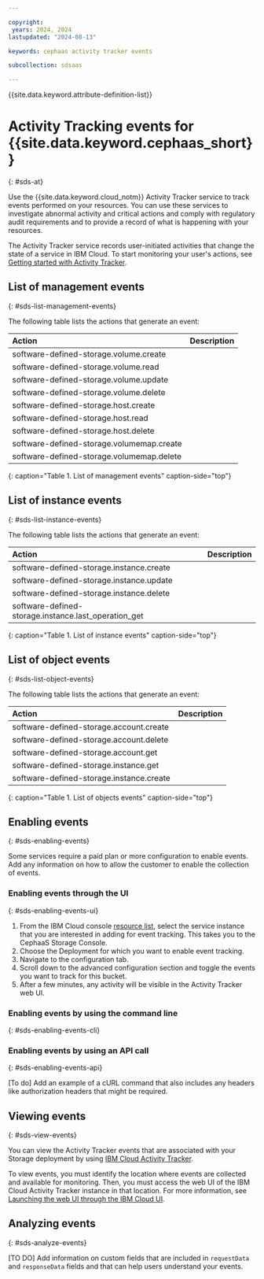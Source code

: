 ```yaml
---

copyright:
 years: 2024, 2024
lastupdated: "2024-08-13"

keywords: cephaas activity tracker events

subcollection: sdsaas

---
```

{{site.data.keyword.attribute-definition-list}}

# Activity Tracking events for {{site.data.keyword.cephaas_short}}
{: #sds-at}

Use the {{site.data.keyword.cloud_notm}} Activity Tracker service to track events performed on your resources. You can use these services to investigate abnormal activity and critical actions and comply with regulatory audit requirements and to provide a record of what is happening with your resources.

The Activity Tracker service records user-initiated activities that change the state of a service in IBM Cloud. To start monitoring your user's actions, see [Getting started with Activity Tracker](docs/activity-tracker?topic=activity-tracker-getting-started).

## List of management events
{: #sds-list-management-events}

The following table lists the actions that generate an event:

| Action   | Description                                      |
|:---------|:-------------------------------------------------|
| software-defined-storage.volume.create | |
| software-defined-storage.volume.read | |
| software-defined-storage.volume.update | |
| software-defined-storage.volume.delete | |
| software-defined-storage.host.create | |
| software-defined-storage.host.read | |
| software-defined-storage.host.delete | |
| software-defined-storage.volumemap.create | |
| software-defined-storage.volumemap.delete | |
{: caption="Table 1. List of management events" caption-side="top"}

## List of instance events
{: #sds-list-instance-events}

The following table lists the actions that generate an event:

| Action   | Description                                      |
|:---------|:-------------------------------------------------|
| software-defined-storage.instance.create |   |
| software-defined-storage.instance.update |   |
| software-defined-storage.instance.delete |   |
| software-defined-storage.instance.last_operation_get | |
{: caption="Table 1. List of instance events" caption-side="top"}


## List of object events
{: #sds-list-object-events}

The following table lists the actions that generate an event:

| Action   | Description                                      |
|:---------|:-------------------------------------------------|
| software-defined-storage.account.create | |
| software-defined-storage.account.delete | |
| software-defined-storage.account.get | |
| software-defined-storage.instance.get | |
| software-defined-storage.instance.create | |
{: caption="Table 1. List of objects events" caption-side="top"}



## Enabling events
{: #sds-enabling-events}

Some services require a paid plan or more configuration to enable events. Add any information on how to allow the customer to enable the collection of events.

### Enabling events through the UI
{: #sds-enabling-events-ui}

1.	From the IBM Cloud console [resource list](https://cloud.ibm.com/resources), select the service instance that you are interested in adding for event tracking. This takes you to the CephaaS Storage Console.
2.	Choose the Deployment for which you want to enable event tracking.
3.	Navigate to the configuration tab.
4.	Scroll down to the advanced configuration section and toggle the events you want to track for this bucket.
5.	After a few minutes, any activity will be visible in the Activity Tracker web UI.

### Enabling events by using the command line
{: #sds-enabling-events-cli}



### Enabling events by using an API call
{: #sds-enabling-events-api}

[To do] Add an example of a cURL command that also includes any headers like authorization headers that might be required.


## Viewing events
{: #sds-view-events}

You can view the Activity Tracker events that are associated with your Storage deployment by using [IBM Cloud Activity Tracker](/docs/activity-tracker?topic=activity-tracker-getting-started).

To view events, you must identify the location where events are collected and available for monitoring. Then, you must access the web UI of the IBM Cloud Activity Tracker instance in that location. For more information, see [Launching the web UI through the IBM Cloud UI](/docs/activity-tracker?topic=activity-tracker-observe).




## Analyzing events
{: #sds-analyze-events}

[TO DO] Add information on custom fields that are included in `requestData` and `responseData` fields and that can help users understand your events.
